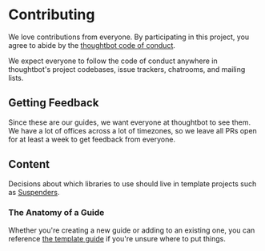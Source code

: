 # Contributing

We love contributions from everyone. By participating in this project, you agree
to abide by the [thoughtbot code of conduct].

We expect everyone to follow the code of conduct anywhere in thoughtbot's
project codebases, issue trackers, chatrooms, and mailing lists.

[thoughtbot code of conduct]: https://thoughtbot.com/open-source-code-of-conduct

## Getting Feedback

Since these are our guides, we want everyone at thoughtbot to see them. We have
a lot of offices across a lot of timezones, so we leave all PRs open for at
least a week to get feedback from everyone.

## Content

Decisions about which libraries to use should live in template projects such as
[Suspenders].

[suspenders]: https://github.com/thoughtbot/suspenders

### The Anatomy of a Guide

Whether you're creating a new guide or adding to an existing one, you can
reference [the template guide](/_template/) if you're unsure where to put
things.

